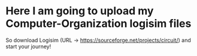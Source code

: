 # Here I am going to upload my Computer-Organization logisim files
So download Logisim (URL -> https://sourceforge.net/projects/circuit/) and start your journey!
